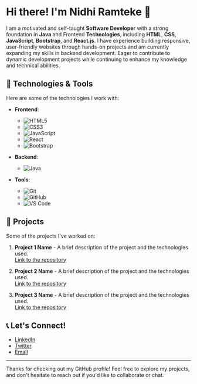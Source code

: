 # Hi there! I'm Nidhi Ramteke 👋


I am a motivated and self-taught **Software Developer** with a strong foundation in **Java** and Frontend **Technologies**, including **HTML**, **CSS**, **JavaScript**, **Bootstrap**, and **React.js**. I have experience building responsive, user-friendly websites through hands-on projects and am currently expanding my skills in backend development. Eager to contribute to dynamic development projects while continuing to enhance my knowledge and technical abilities.


## 🔧 Technologies & Tools

Here are some of the technologies I work with:

- **Frontend**: 
  - ![HTML5](https://img.shields.io/badge/HTML5-0e76a8?style=for-the-badge&logo=html5)
  - ![CSS3](https://img.shields.io/badge/CSS3-1572B6?style=for-the-badge&logo=css3)
  - ![JavaScript](https://img.shields.io/badge/JavaScript-F7DF1E?style=for-the-badge&logo=javascript)
  - ![React](https://img.shields.io/badge/React.js-61DAFB?style=for-the-badge&logo=react)
  - ![Bootstrap](https://img.shields.io/badge/Bootstrap-7952B3?style=for-the-badge&logo=bootstrap)

- **Backend**:
  - ![Java](https://img.shields.io/badge/Java-007396?style=for-the-badge&logo=java)
  
- **Tools**:
  - ![Git](https://img.shields.io/badge/Git-F05032?style=for-the-badge&logo=git)
  - ![GitHub](https://img.shields.io/badge/GitHub-181717?style=for-the-badge&logo=github)
  - ![VS Code](https://img.shields.io/badge/VS_Code-007ACC?style=for-the-badge&logo=visualstudiocode)

## 🚀 Projects

Some of the projects I've worked on:

1. **Project 1 Name** - A brief description of the project and the technologies used.  
   [Link to the repository](#)

2. **Project 2 Name** - A brief description of the project and the technologies used.  
   [Link to the repository](#)

3. **Project 3 Name** - A brief description of the project and the technologies used.  
   [Link to the repository](#)

## 📞 Let's Connect!

- [LinkedIn](#)
- [Twitter](#)
- [Email](#)

---

Thanks for checking out my GitHub profile! Feel free to explore my projects, and don't hesitate to reach out if you'd like to collaborate or chat.

